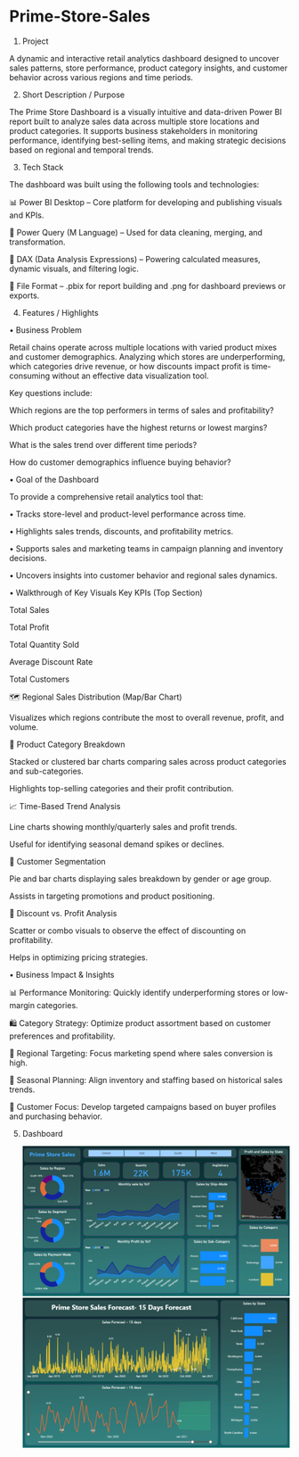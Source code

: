 # Prime-Store-Sales

1. Project

A dynamic and interactive retail analytics dashboard designed to uncover sales patterns, store performance, product category insights, and customer behavior across various regions and time periods. 

2. Short Description / Purpose

The Prime Store Dashboard is a visually intuitive and data-driven Power BI report built to analyze sales data across multiple store locations and product categories. It supports business stakeholders in monitoring performance, identifying best-selling items, and making strategic decisions based on regional and temporal trends.

3. Tech Stack

The dashboard was built using the following tools and technologies:

📊 Power BI Desktop – Core platform for developing and publishing visuals and KPIs.

📂 Power Query (M Language) – Used for data cleaning, merging, and transformation.

🧠 DAX (Data Analysis Expressions) – Powering calculated measures, dynamic visuals, and filtering logic.

📁 File Format – .pbix for report building and .png for dashboard previews or exports.

4. Features / Highlights
   
• Business Problem

Retail chains operate across multiple locations with varied product mixes and customer demographics. Analyzing which stores are underperforming, which categories drive revenue, or how discounts impact profit     is time-consuming without an effective data visualization tool.

Key questions include:

Which regions are the top performers in terms of sales and profitability?

Which product categories have the highest returns or lowest margins?

What is the sales trend over different time periods?

How do customer demographics influence buying behavior?

• Goal of the Dashboard

To provide a comprehensive retail analytics tool that:

  • Tracks store-level and product-level performance across time.

  • Highlights sales trends, discounts, and profitability metrics.

  • Supports sales and marketing teams in campaign planning and inventory decisions.

  • Uncovers insights into customer behavior and regional sales dynamics.

• Walkthrough of Key Visuals
Key KPIs (Top Section)

Total Sales

Total Profit

Total Quantity Sold

Average Discount Rate

Total Customers

🗺️ Regional Sales Distribution (Map/Bar Chart)

Visualizes which regions contribute the most to overall revenue, profit, and volume.

🧾 Product Category Breakdown

Stacked or clustered bar charts comparing sales across product categories and sub-categories.

Highlights top-selling categories and their profit contribution.

📈 Time-Based Trend Analysis

Line charts showing monthly/quarterly sales and profit trends.

Useful for identifying seasonal demand spikes or declines.

👤 Customer Segmentation

Pie and bar charts displaying sales breakdown by gender or age group.

Assists in targeting promotions and product positioning.

🧮 Discount vs. Profit Analysis

Scatter or combo visuals to observe the effect of discounting on profitability.

Helps in optimizing pricing strategies.

• Business Impact & Insights

📊 Performance Monitoring: Quickly identify underperforming stores or low-margin categories.

🛍️ Category Strategy: Optimize product assortment based on customer preferences and profitability.

📍 Regional Targeting: Focus marketing spend where sales conversion is high.

🔁 Seasonal Planning: Align inventory and staffing based on historical sales trends.

👥 Customer Focus: Develop targeted campaigns based on buyer profiles and purchasing behavior.

5. Dashboard

   ![Dashboard_1](https://github.com/Pratikdhage48/Prime-Store-Sales/blob/main/Prime%20Store%20Sales_1.png)
   ![Dashboard_2](https://github.com/Pratikdhage48/Prime-Store-Sales/blob/main/Prime%20Store%20Sales_2.png)


